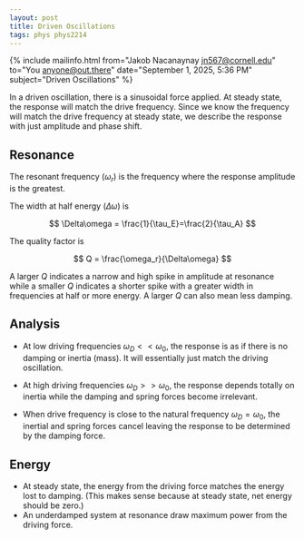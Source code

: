 ```yaml
---
layout: post
title: Driven Oscillations
tags: phys phys2214
---
```


{% include mailinfo.html from="Jakob Nacanaynay <jn567@cornell.edu>" to="You <anyone@out.there>" date="September 1, 2025, 5:36 PM" subject="Driven Oscillations" %}

In a driven oscillation, there is a sinusoidal force applied. At steady state, the response will match the drive frequency. Since we know the frequency will match the drive frequency at steady state, we describe the response with just amplitude and phase shift.

## Resonance

The resonant frequency ($\omega_r$) is the frequency where the response amplitude is the greatest.

The width at half energy ($\Delta\omega$) is

$$ \Delta\omega = \frac{1}{\tau_E}=\frac{2}{\tau_A} $$

The quality factor is

$$ Q = \frac{\omega_r}{\Delta\omega} $$

A larger $Q$ indicates a narrow and high spike in amplitude at resonance while a smaller $Q$ indicates a shorter spike with a greater width in frequencies at half or more energy. A larger $Q$ can also mean less damping.

## Analysis

- At low driving frequencies $\omega_D << \omega_0$, the response is as if there is no damping or inertia (mass). It will essentially just match the driving oscillation.

- At high driving frequencies $\omega_D >> \omega_0$, the response depends totally on inertia while the damping and spring forces become irrelevant.

- When drive frequency is close to the natural frequency $\omega_D = \omega_0$, the inertial and spring forces cancel leaving the response to be determined by the damping force.

## Energy

- At steady state, the energy from the driving force matches the energy lost to damping. (This makes sense because at steady state, net energy should be zero.)
- An underdamped system at resonance draw maximum power from the driving force.
